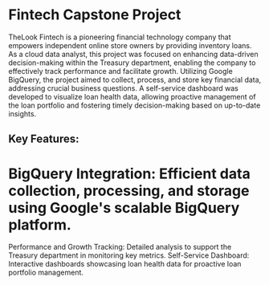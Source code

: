 # Fintech Capstone Project
TheLook Fintech is a pioneering financial technology company that empowers independent online store owners by providing inventory loans. As a cloud data analyst, this project was focused on enhancing data-driven decision-making within the Treasury department, enabling the company to effectively track performance and facilitate growth. Utilizing Google BigQuery, the project aimed to collect, process, and store key financial data, addressing crucial business questions. A self-service dashboard was developed to visualize loan health data, allowing proactive management of the loan portfolio and fostering timely decision-making based on up-to-date insights.

## Key Features:
# BigQuery Integration: Efficient data collection, processing, and storage using Google's scalable BigQuery platform.
Performance and Growth Tracking: Detailed analysis to support the Treasury department in monitoring key metrics.
Self-Service Dashboard: Interactive dashboards showcasing loan health data for proactive loan portfolio management.
